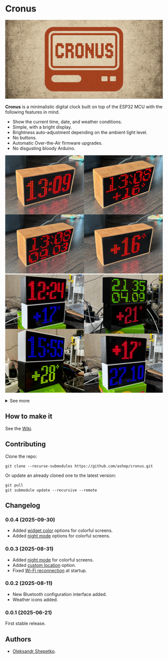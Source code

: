 # Cronus

![Banner](img/artwork/CronusBannerGitHub.jpg)

**Cronus** is a minimalistic digital clock built on top of the ESP32 MCU with the following features in mind.

- Show the current time, date, and weather conditions.
- Simple, with a bright display.
- Brightness auto-adjustment depending on the ambient light level.
- No buttons.
- Automatic Over-the-Air firmware upgrades.
- No disgusting bloody Arduino.

![Showcase](img/showcase/00-1.jpg)
![Showcase](img/showcase/00-2.jpg)

<details>
<summary>See more</summary>

![Showcase](img/showcase/01.jpg)
![Showcase](img/showcase/02.jpg)
![Showcase](img/showcase/03.jpg)
![Showcase](img/showcase/04.jpg)
![Showcase](img/showcase/05.jpg)
</details>

## How to make it

See the [Wiki](https://github.com/ashep/cronus/wiki).

## Contributing

Clone the repo:

```shell
git clone --recurse-submodules https://github.com/ashep/cronus.git
```

Or update an already cloned one to the latest version:

```shell
git pull
git submodule update --recursive --remote
```

## Changelog

### 0.0.4 (2025-09-30)

- Added [widget color](https://github.com/ashep/cronus/issues/26) options for colorful screens.
- Added [night mode](https://github.com/ashep/cronus/issues/28) options for colorful screens.

### 0.0.3 (2025-08-31)

- Added [night mode](https://github.com/ashep/cronus/issues/21) for colorful screens.
- Added [custom location](https://github.com/ashep/cronus/issues/13) option.
- Fixed [Wi-Fi reconnection](https://github.com/ashep/cronus/issues/18) at startup.

### 0.0.2 (2025-08-11)

- New Bluetooth configuration interface added.
- Weather icons added.

### 0.0.1 (2025-06-21)

First stable release.

## Authors

- [Oleksandr Shepetko](https://shepetko.com).
